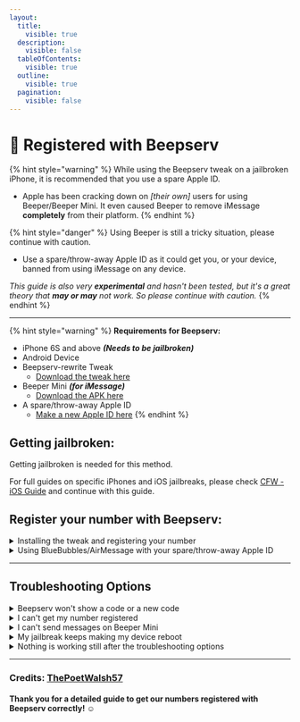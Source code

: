 ```yaml
---
layout:
  title:
    visible: true
  description:
    visible: false
  tableOfContents:
    visible: true
  outline:
    visible: true
  pagination:
    visible: false
---
```


# 💭 Registered with Beepserv

{% hint style="warning" %}
While using the Beepserv tweak on a jailbroken iPhone, it is recommended that you use a spare Apple ID.

* Apple has been cracking down on _\[their own]_ users for using Beeper/Beeper Mini. It even caused Beeper to remove iMessage **completely** from their platform.
{% endhint %}

{% hint style="danger" %}
Using Beeper is still a tricky situation, please continue with caution.

* Use a spare/throw-away Apple ID as it could get you, or your device, banned from using iMessage on any device.

_This guide is also very **experimental** and hasn't been tested, but it's a great theory that **may or may** not work. So please continue with caution._
{% endhint %}

***

{% hint style="warning" %}
**Requirements for Beepserv:**

* iPhone 6S and above _**(Needs to be jailbroken)**_
* Android Device
* Beepserv-rewrite Tweak
  * [Download the tweak here](https://github.com/thatmarcel/beepserv-rewrite)
* Beeper Mini _**(for iMessage)**_
  * [Download the APK here](https://mini.beeper.com/Beeper\_Mini\_v1.2.58.apk)
* A spare/throw-away Apple ID
  * [Make a new Apple ID here](https://appleid.apple.com/account)
{% endhint %}

## Getting jailbroken:

Getting jailbroken is needed for this method.

For full guides on specific iPhones and iOS jailbreaks, please check [CFW - iOS Guide](https://ios.cfw.guide) and continue with this guide.

## Register your number with Beepserv:

<details>

<summary>Installing the tweak and registering your number</summary>

1. Jailbreak your iPhone and download the Beepserv-rewrite tweak
   * Depending on your jailbreak, you'll have to download the correct tweak; rootful or rootless
2. Make sure you have the following tweaks installed after you got jailbroken:
   * Ellekit **(You will need to install this manually. This is needed to make Beepserv work)**
   * Libhooker
   * Mobilesubstitute or Mobilesubstrate
3. After installing Ellekit, hit "Reboot" on your installer; Sileo or Zebra
4. Once the device is back on the homescreen, go to your Downloads and open the Beepser-Rewrite tweak in Sileo or Zebra and install it.
5. Once you have installed Beepserv-Rewrite, you will want to do a **Userspace Reboot**
   * This action may be different between jailbreaks.
6. If everything is done correctly, you should see the **Registration Code** in your Messages settings on your iPhone
7. Once you have your **Registration Code**, download the Beeper Mini _**(for iMessage)**_ app on your Android device _(The link is posted above with the requirements)_&#x20;
8. Open Beeper Mini and it should prompt you to enter your **Registration Code**
9. Once you entered your Registration Code, it will proceed to ask you to enter your Apple ID info
   * Please use your spare/throw-away Apple ID for safety of your Apple account
10. You should be able to use iMessage with Beeper Mini and start texting your friends or family!

</details>

<details>

<summary>Using BlueBubbles/AirMessage with your spare/throw-away Apple ID</summary>

1. Add your spare/throw-away Apple ID to your Mac
2. Set up iMessage for this Apple ID and accept the **"new number"** being added to your spare/throw-away Apple ID
3. Test it by sending iMessage texts to your number or to your friends or family
4. If successful, you should be able to use your BlueBubbles/AirMessage server to send iMessage texts on your Android or Web
   * _Please don't delete Beeper Mini from your Android device, as it could mess up this process. You can disable notifications from Beeper Mini on your Android device._

</details>

***

## Troubleshooting Options

<details>

<summary>Beepserv won't show a code or a new code</summary>

If Beepserv isn't showing a code or a new code, please try to re-jailbreak and do a **Userspace Reboot** again

</details>

<details>

<summary>I can't get my number registered</summary>

If you are seeing REG-REQ? texts showing on your Android device, but can't get your number registered with Beepserv, you are most likely being blocked by Apple or your carrier is blocking the service from happening.

What you can do is wait for a few days and try again, or contact Apple to try to lift the ban or flag off of your Apple account.

</details>

<details>

<summary>I can't send messages on Beeper Mini</summary>

If you're not able to send messages on Beeper Mini to make sure that everything is going smoothly, you may need to get a new Registration Code and try again.

</details>

<details>

<summary>My jailbreak keeps making my device reboot</summary>

I get it, this can be very irritating, especially if it's making the code change, making Beeper Mini not work anymore.

What you can do is look into [meowbrek2](https://ios.cfw.guide/installing-meowbrek2/) to do an auto-jailbreak, helping this problem in entirely.

Meowbrek2 doesn't work for all iPhones or iOSes, so please continue with caution.

</details>

<details>

<summary>Nothing is working still after the troubleshooting options</summary>

I get that this can be irritating, but don't worry yet. I recommend that you should uninstall Beeper Mini, get a new code and try it again.

This can be a lengthy process, so if all fails, please try the [Physical SIM or eSIM methods](https://guide.atbluebubbles.com/new-methods/getting-your-phone-number-registered) listed on the site.

</details>

***

### Credits: [ThePoetWalsh57](https://www.reddit.com/r/beeper/comments/197tn08/comment/kibhihn/?utm\_source=share\&utm\_medium=web3x\&utm\_name=web3xcss\&utm\_term=1\&utm\_content=share\_button)

#### Thank you for a detailed guide to get our numbers registered with Beepserv correctly! ☺️
